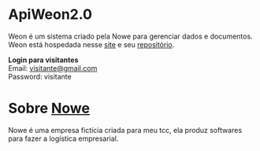 # ApiWeon2.0
 
Weon é um sistema criado pela Nowe para gerenciar dados e documentos.   
Weon está hospedada nesse [site](https://nowecompany.com.br/weon) e seu [repositório](https://github.com/NoweCompany/weon). 

**Login para visitantes**  
Email: visitante@gmail.com  
Password: visitante 

# Sobre [Nowe](https://nowecompany.com.br)
Nowe é uma empresa fictícia criada para meu tcc, ela produz softwares para fazer a logística empresarial.

